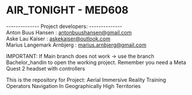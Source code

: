 # AIR_TONIGHT - MED608
-------------- Project developers: --------------                                                       
Anton Buus Hansen		:	antonbuushansen@gmail.com	                                                          
Aske Lau Kaiser			:	askekaiser@outlook.com		                                                     
Marius Langemark Arnbjerg	:	marius.arnbjerg@gmail.com	                                                     

IMPORTANT: If Main branch does not work -> use the branch Bachelor_handin to open the working project. Remember you need a Meta Quest 2 headset with controllers

This is the repository for Project: Aerial Immersive Reality Training Operators Navigation In Geographically High Territories

